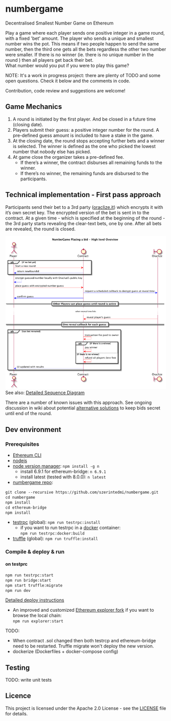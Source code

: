 # numbergame
Decentralised Smallest Number Game on Ethereum

Play a game where each player sends one positive integer in a game round, with a fixed 'bet' amount. The player who sends a unique and smallest number wins the pot. This means if two people happen to send the same number, then the third one gets all the bets regardless the other two number were smaller.
If there is no winner (ie. there is no unique number in the round ) then all players get back their bet.  
What number would you put if you were to play this game?

NOTE: It's a work in progress project: there are plenty of TODO and some open questions. Check it below and the comments in code.

Contribution, code review and suggestions are welcome!

## Game Mechanics
1. A round is initiated by the first player. And be closed in a future time (closing date).
1. Players submit their guess: a positive integer number for the round. A pre-defined guess amount is included to have a stake in the game.
1. At the closing date, the round stops accepting further bets and a winner is selected. The winner is defined as the one who picked the lowest number that nobody else has picked.
1. At game close the organizer takes a pre-defined fee.
   * If there’s a winner, the contract disburses all remaining funds to the winner.
   * If there’s no winner, the remaining funds are disbursed to the participants.

## Technical implementation - First pass approach
Participants send their bet to a 3rd party ([oraclize.it](http://www.oraclize.it/)) which encrypts it with it’s own secret key. The encrypted version of the bet is sent in to the contract. At a given time  - which is specified at the beginning of the round - the 3rd party starts revealing the clear-text bets, one by one. After all bets are revealed, the round is closed.

![OverView diagram](docs/numberGame_OverViewDiagram.png)
See also: [Detailed Sequence Diagram](docs/numberGame_sequenceDiagram.png)

There are a number of known issues with this approach. See ongoing discussion in wiki about potential [alternative solutions](https://github.com/szerintedmi/numbergame/wiki/Alternative-approaches) to keep bids secret until end of the round.

## Dev environment
### Prerequisites
* [Ethereum CLI](https://www.ethereum.org/cli)
* [nodejs](https://nodejs.org/en/download/)
* [node version manager](https://github.com/tj/n): `npm install -g n`
  * install 6.9.1 for ethereum-bridge: `n 6.9.1`
  * install latest (tested with 8.0.0):  `n latest`
* [numbergame repo](https://github.com/szerintedmi/numbergame):
```
git clone --recursive https://github.com/szerintedmi/numbergame.git
cd numbergame
npm install
cd ethereum-bridge
npm install
```
* [testrpc](https://github.com/ethereumjs/testrpc) (global): `npm run testrpc:install`
  * if you want to run testrpc in a [docker](https://store.docker.com/search?type=edition&offering=community) container:  
`npm run testrpc:docker:build`
* [truffle](http://truffleframework.com/docs/getting_started/installation) (global): `npm run truffle:install`

### Compile & deploy & run
#### on testprc
```
npm run testrpc:start
npm run bridge:start
npm start truffle:migrate
npm run dev
```
[Detailed deploy instructions](docs/deploy.md)

* An improved and customized [Ethereum explorer fork](https://github.com/szerintedmi/explorer) if you want to browse the local chain:  
`npm run explorer:start`

TODO:
 * When contract .sol changed then both testrcp and ethereum-bridge need to be restarted. Truffle migrate won't deploy the new version.
 * dockerize (Dockerfiles + docker-compose config)

## Testing
TODO: write unit tests

## Licence
This project is licensed under the Apache 2.0 License - see the [LICENSE](LICENSE) file for details.
